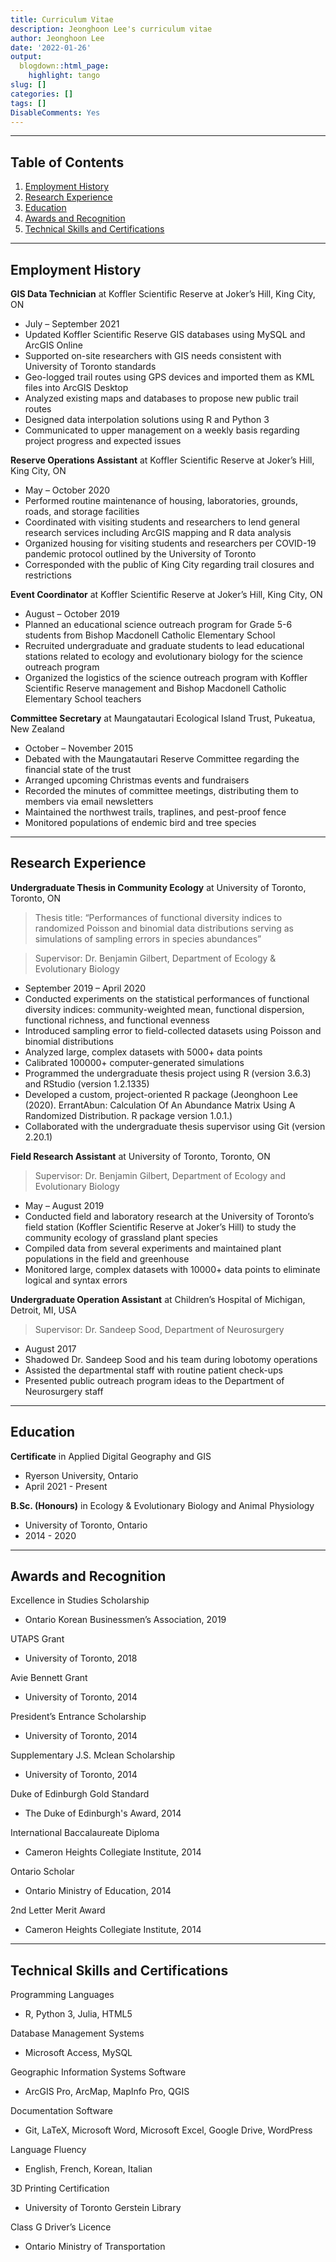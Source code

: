 ```yaml
---
title: Curriculum Vitae
description: Jeonghoon Lee's curriculum vitae
author: Jeonghoon Lee
date: '2022-01-26'
output:
  blogdown::html_page:
    highlight: tango
slug: []
categories: []
tags: []
DisableComments: Yes
---
```


---

## Table of Contents

1. [Employment History](#employment-history)
2. [Research Experience](#research-experience)
3. [Education](#education)
4. [Awards and Recognition](#awards-and-recognition)
5. [Technical Skills and Certifications](#technical-skills-and-certifications)

---

## Employment History

**GIS Data Technician** at Koffler Scientific Reserve at Joker’s Hill, King City, ON
- July – September 2021
- Updated Koffler Scientific Reserve GIS databases using MySQL and ArcGIS Online
- Supported on-site researchers with GIS needs consistent with University of Toronto standards
- Geo-logged trail routes using GPS devices and imported them as KML files into ArcGIS Desktop
- Analyzed existing maps and databases to propose new public trail routes
- Designed data interpolation solutions using R and Python 3
- Communicated to upper management on a weekly basis regarding project progress and expected issues

**Reserve Operations Assistant** at Koffler Scientific Reserve at Joker’s Hill, King City, ON
- May – October 2020
- Performed routine maintenance of housing, laboratories, grounds, roads, and storage facilities
- Coordinated with visiting students and researchers to lend general research services including ArcGIS mapping and R data analysis
- Organized housing for visiting students and researchers per COVID-19 pandemic protocol outlined by the University of Toronto
- Corresponded with the public of King City regarding trail closures and restrictions

**Event Coordinator** at Koffler Scientific Reserve at Joker’s Hill, King City, ON
- August – October 2019
- Planned an educational science outreach program for Grade 5-6 students from Bishop Macdonell Catholic Elementary School
- Recruited undergraduate and graduate students to lead educational stations related to ecology and evolutionary biology for the science outreach program
- Organized the logistics of the science outreach program with Koffler Scientific Reserve management and Bishop Macdonell Catholic Elementary School teachers

**Committee Secretary** at Maungatautari Ecological Island Trust, Pukeatua, New Zealand
- October – November 2015
- Debated with the Maungatautari Reserve Committee regarding the financial state of the trust
- Arranged upcoming Christmas events and fundraisers
- Recorded the minutes of committee meetings, distributing them to members via email newsletters
- Maintained the northwest trails, traplines, and pest-proof fence
- Monitored populations of endemic bird and tree species

---

## Research Experience

**Undergraduate Thesis in Community Ecology** at University of Toronto, Toronto, ON

> Thesis title: “Performances of functional diversity indices to randomized Poisson and binomial data distributions serving as simulations of sampling errors in species abundances”

> Supervisor: Dr. Benjamin Gilbert, Department of Ecology & Evolutionary Biology

- September 2019 – April 2020
- Conducted experiments on the statistical performances of functional diversity indices: community-weighted mean, functional dispersion, functional richness, and functional evenness
- Introduced sampling error to field-collected datasets using Poisson and binomial distributions
- Analyzed large, complex datasets with 5000+ data points
- Calibrated 100000+ computer-generated simulations
- Programmed the undergraduate thesis project using R (version 3.6.3) and RStudio (version 1.2.1335)
- Developed a custom, project-oriented R package (Jeonghoon Lee (2020). ErrantAbun: Calculation Of An Abundance Matrix Using A Randomized Distribution. R package version 1.0.1.)
- Collaborated with the undergraduate thesis supervisor using Git (version 2.20.1)

**Field Research Assistant** at University of Toronto, Toronto, ON

> Supervisor: Dr. Benjamin Gilbert, Department of Ecology and Evolutionary Biology

- May – August 2019
- Conducted field and laboratory research at the University of Toronto’s field station (Koffler Scientific Reserve at Joker’s Hill) to study the community ecology of grassland plant species
- Compiled data from several experiments and maintained plant populations in the field and greenhouse
- Monitored large, complex datasets with 10000+ data points to eliminate logical and syntax errors

**Undergraduate Operation Assistant** at Children’s Hospital of Michigan, Detroit, MI, USA

> Supervisor: Dr. Sandeep Sood, Department of Neurosurgery

- August 2017
- Shadowed Dr. Sandeep Sood and his team during lobotomy operations
- Assisted the departmental staff with routine patient check-ups
- Presented public outreach program ideas to the Department of Neurosurgery staff

---

## Education

**Certificate** in Applied Digital Geography and GIS

- Ryerson University, Ontario
- April 2021 - Present

**B.Sc. (Honours)** in Ecology & Evolutionary Biology and Animal Physiology

- University of Toronto, Ontario
- 2014 - 2020

---

## Awards and Recognition

Excellence in Studies Scholarship
- Ontario Korean Businessmen’s Association, 2019

UTAPS Grant
- University of Toronto, 2018

Avie Bennett Grant
- University of Toronto, 2014

President’s Entrance Scholarship
- University of Toronto, 2014

Supplementary J.S. Mclean Scholarship
- University of Toronto, 2014

Duke of Edinburgh Gold Standard
- The Duke of Edinburgh's Award, 2014

International Baccalaureate Diploma
- Cameron Heights Collegiate Institute, 2014

Ontario Scholar
- Ontario Ministry of Education, 2014

2nd Letter Merit Award
- Cameron Heights Collegiate Institute, 2014

---

## Technical Skills and Certifications

Programming Languages
- R, Python 3, Julia, HTML5

Database Management Systems
- Microsoft Access, MySQL

Geographic Information Systems Software
- ArcGIS Pro, ArcMap, MapInfo Pro, QGIS

Documentation Software
- Git, LaTeX, Microsoft Word, Microsoft Excel, Google Drive, WordPress

Language Fluency
- English, French, Korean, Italian

3D Printing Certification
- University of Toronto Gerstein Library

Class G Driver’s Licence
- Ontario Ministry of Transportation
